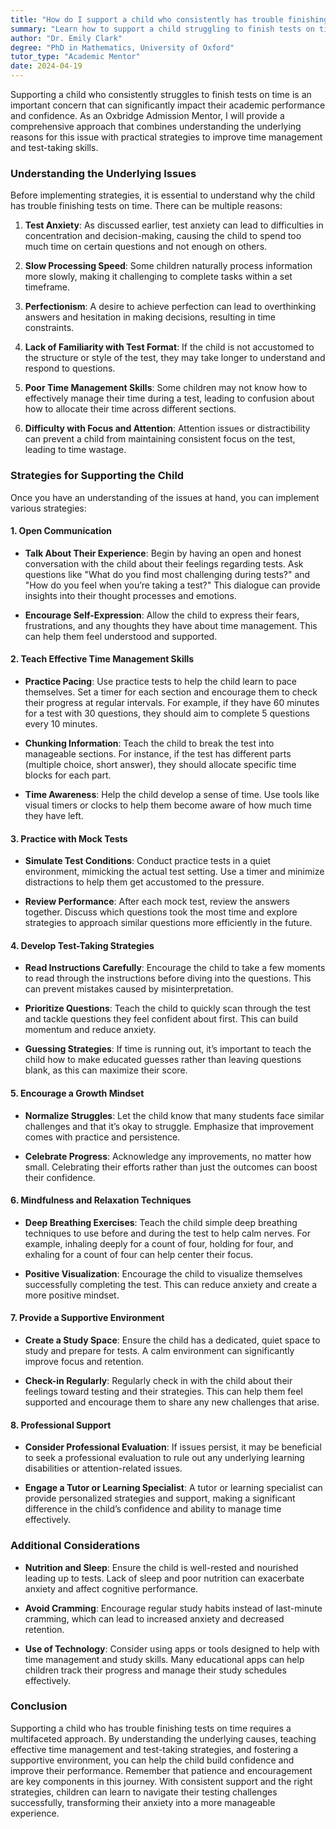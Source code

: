 ```yaml
---
title: "How do I support a child who consistently has trouble finishing tests on time?"
summary: "Learn how to support a child struggling to finish tests on time with strategies to improve time management and reduce test anxiety."
author: "Dr. Emily Clark"
degree: "PhD in Mathematics, University of Oxford"
tutor_type: "Academic Mentor"
date: 2024-04-19
---
```


Supporting a child who consistently struggles to finish tests on time is an important concern that can significantly impact their academic performance and confidence. As an Oxbridge Admission Mentor, I will provide a comprehensive approach that combines understanding the underlying reasons for this issue with practical strategies to improve time management and test-taking skills.

### Understanding the Underlying Issues

Before implementing strategies, it is essential to understand why the child has trouble finishing tests on time. There can be multiple reasons:

1. **Test Anxiety**: As discussed earlier, test anxiety can lead to difficulties in concentration and decision-making, causing the child to spend too much time on certain questions and not enough on others.

2. **Slow Processing Speed**: Some children naturally process information more slowly, making it challenging to complete tasks within a set timeframe.

3. **Perfectionism**: A desire to achieve perfection can lead to overthinking answers and hesitation in making decisions, resulting in time constraints.

4. **Lack of Familiarity with Test Format**: If the child is not accustomed to the structure or style of the test, they may take longer to understand and respond to questions.

5. **Poor Time Management Skills**: Some children may not know how to effectively manage their time during a test, leading to confusion about how to allocate their time across different sections.

6. **Difficulty with Focus and Attention**: Attention issues or distractibility can prevent a child from maintaining consistent focus on the test, leading to time wastage.

### Strategies for Supporting the Child

Once you have an understanding of the issues at hand, you can implement various strategies:

#### 1. **Open Communication**

- **Talk About Their Experience**: Begin by having an open and honest conversation with the child about their feelings regarding tests. Ask questions like "What do you find most challenging during tests?" and "How do you feel when you’re taking a test?" This dialogue can provide insights into their thought processes and emotions.

- **Encourage Self-Expression**: Allow the child to express their fears, frustrations, and any thoughts they have about time management. This can help them feel understood and supported.

#### 2. **Teach Effective Time Management Skills**

- **Practice Pacing**: Use practice tests to help the child learn to pace themselves. Set a timer for each section and encourage them to check their progress at regular intervals. For example, if they have 60 minutes for a test with 30 questions, they should aim to complete 5 questions every 10 minutes.

- **Chunking Information**: Teach the child to break the test into manageable sections. For instance, if the test has different parts (multiple choice, short answer), they should allocate specific time blocks for each part.

- **Time Awareness**: Help the child develop a sense of time. Use tools like visual timers or clocks to help them become aware of how much time they have left.

#### 3. **Practice with Mock Tests**

- **Simulate Test Conditions**: Conduct practice tests in a quiet environment, mimicking the actual test setting. Use a timer and minimize distractions to help them get accustomed to the pressure.

- **Review Performance**: After each mock test, review the answers together. Discuss which questions took the most time and explore strategies to approach similar questions more efficiently in the future.

#### 4. **Develop Test-Taking Strategies**

- **Read Instructions Carefully**: Encourage the child to take a few moments to read through the instructions before diving into the questions. This can prevent mistakes caused by misinterpretation.

- **Prioritize Questions**: Teach the child to quickly scan through the test and tackle questions they feel confident about first. This can build momentum and reduce anxiety.

- **Guessing Strategies**: If time is running out, it’s important to teach the child how to make educated guesses rather than leaving questions blank, as this can maximize their score.

#### 5. **Encourage a Growth Mindset**

- **Normalize Struggles**: Let the child know that many students face similar challenges and that it’s okay to struggle. Emphasize that improvement comes with practice and persistence.

- **Celebrate Progress**: Acknowledge any improvements, no matter how small. Celebrating their efforts rather than just the outcomes can boost their confidence.

#### 6. **Mindfulness and Relaxation Techniques**

- **Deep Breathing Exercises**: Teach the child simple deep breathing techniques to use before and during the test to help calm nerves. For example, inhaling deeply for a count of four, holding for four, and exhaling for a count of four can help center their focus.

- **Positive Visualization**: Encourage the child to visualize themselves successfully completing the test. This can reduce anxiety and create a more positive mindset.

#### 7. **Provide a Supportive Environment**

- **Create a Study Space**: Ensure the child has a dedicated, quiet space to study and prepare for tests. A calm environment can significantly improve focus and retention.

- **Check-in Regularly**: Regularly check in with the child about their feelings toward testing and their strategies. This can help them feel supported and encourage them to share any new challenges that arise.

#### 8. **Professional Support**

- **Consider Professional Evaluation**: If issues persist, it may be beneficial to seek a professional evaluation to rule out any underlying learning disabilities or attention-related issues.

- **Engage a Tutor or Learning Specialist**: A tutor or learning specialist can provide personalized strategies and support, making a significant difference in the child’s confidence and ability to manage time effectively.

### Additional Considerations

- **Nutrition and Sleep**: Ensure the child is well-rested and nourished leading up to tests. Lack of sleep and poor nutrition can exacerbate anxiety and affect cognitive performance.

- **Avoid Cramming**: Encourage regular study habits instead of last-minute cramming, which can lead to increased anxiety and decreased retention.

- **Use of Technology**: Consider using apps or tools designed to help with time management and study skills. Many educational apps can help children track their progress and manage their study schedules effectively.

### Conclusion

Supporting a child who has trouble finishing tests on time requires a multifaceted approach. By understanding the underlying causes, teaching effective time management and test-taking strategies, and fostering a supportive environment, you can help the child build confidence and improve their performance. Remember that patience and encouragement are key components in this journey. With consistent support and the right strategies, children can learn to navigate their testing challenges successfully, transforming their anxiety into a more manageable experience.
    
